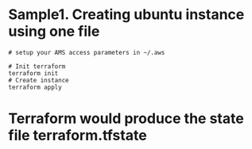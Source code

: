 #  Sample1. Creating ubuntu instance using one file

```
# setup your AMS access parameters in ~/.aws

# Init terraform 
terraform init
# Create instance
terraform apply
```

# Terraform would produce the state file terraform.tfstate
